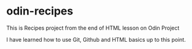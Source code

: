 # odin-recipes

This is Recipes project from the end of HTML lesson on Odin Project

I have learned how to use Git, Github and HTML basics up to this point. 